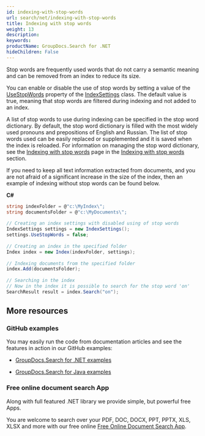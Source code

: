 ```yaml
---
id: indexing-with-stop-words
url: search/net/indexing-with-stop-words
title: Indexing with stop words
weight: 13
description: 
keywords: 
productName: GroupDocs.Search for .NET
hideChildren: False
---
```

Stop words are frequently used words that do not carry a semantic meaning and can be removed from an index to reduce its size.

You can enable or disable the use of stop words by setting a value of the [UseStopWords](https://apireference.groupdocs.com/net/search/groupdocs.search/indexsettings/properties/usestopwords) property of the [IndexSettings](https://apireference.groupdocs.com/net/search/groupdocs.search/indexsettings) class. The default value is true, meaning that stop words are filtered during indexing and not added to an index.

A list of stop words to use during indexing can be specified in the stop word dictionary. By default, the stop word dictionary is filled with the most widely used pronouns and prepositions of English and Russian. The list of stop words used can be easily replaced or supplemented and it is saved when the index is reloaded. For information on managing the stop word dictionary, see the [Indexing with stop words](Indexing%2Bwith%2Bstop%2Bwords.html) page in the [Indexing with stop words](Indexing%2Bwith%2Bstop%2Bwords.html) section.

If you need to keep all text information extracted from documents, and you are not afraid of a significant increase in the size of the index, then an example of indexing without stop words can be found below.

**C#**

```csharp
string indexFolder = @"c:\MyIndex\";
string documentsFolder = @"c:\MyDocuments\";
 
// Creating an index settings with disabled using of stop words
IndexSettings settings = new IndexSettings();
settings.UseStopWords = false;
 
// Creating an index in the specified folder
Index index = new Index(indexFolder, settings);
 
// Indexing documents from the specified folder
index.Add(documentsFolder);
 
// Searching in the index
// Now in the index it is possible to search for the stop word 'on'
SearchResult result = index.Search("on");
```

## More resources

### GitHub examples

You may easily run the code from documentation articles and see the features in action in our GitHub examples:

*   [GroupDocs.Search for .NET examples](https://github.com/groupdocs-search/GroupDocs.Search-for-.NET)
    
*   [GroupDocs.Search for Java examples](https://github.com/groupdocs-search/GroupDocs.Search-for-Java)
    

### Free online document search App

Along with full featured .NET library we provide simple, but powerful free Apps.

You are welcome to search over your PDF, DOC, DOCX, PPT, PPTX, XLS, XLSX and more with our free online [Free Online Document Search App](https://products.groupdocs.app/search).
